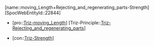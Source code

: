 ﻿---
type: TrizContradiction
aliases:
- moving_Length+Rejecting_and_regenerating_parts-Strength
license: CC BY-SA 4.0
copyright: https://github.com/SpocWeb
IsDeleted: false
IsReadOnly: false
Confidential: public
tags: 
- Triz/Contradiction
---
[name::moving_Length+Rejecting_and_regenerating_parts-Strength]
[SpocWebEntityId::22844]
+ [pro::[Triz-moving_Length](tech/Triz/Parameter/Triz-moving_Length.md)]
[Triz-Principle::[Triz-Rejecting_and_regenerating_parts](tech/Triz/Principle/Triz-Rejecting_and_regenerating_parts.md)]
- [con::[Triz-Strength](tech/Triz/Parameter/Triz-Strength.md)]

